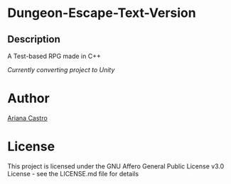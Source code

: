 # Dungeon-Escape-Text-Version
## Description
A Test-based RPG made in C++

*Currently converting project to Unity*

# Author
[Ariana Castro](url)

# License
This project is licensed under the GNU Affero General Public License v3.0 License - see the LICENSE.md file for details
